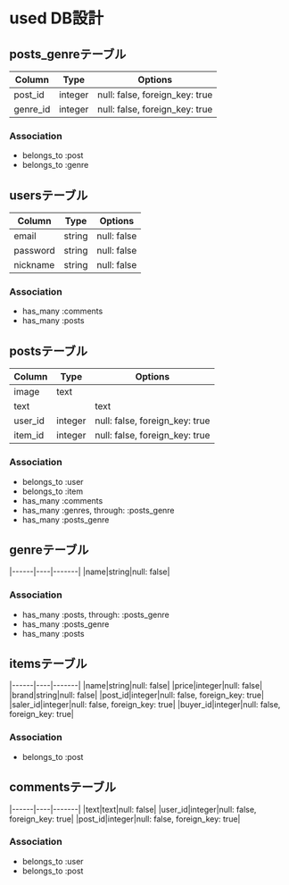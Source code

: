 # used DB設計
## posts_genreテーブル
|Column|Type|Options|
|------|----|-------|
|post_id|integer|null: false, foreign_key: true|
|genre_id|integer|null: false, foreign_key: true|
### Association
- belongs_to :post
- belongs_to :genre

## usersテーブル
|Column|Type|Options|
|------|----|-------|
|email|string|null: false|
|password|string|null: false|
|nickname|string|null: false|
### Association
- has_many :comments
- has_many :posts


## postsテーブル
|Column|Type|Options|
|------|----|-------|
|image|text||
|text||text|
|user_id|integer|null: false, foreign_key: true|
|item_id|integer|null: false, foreign_key: true|
### Association
- belongs_to :user
- belongs_to :item
- has_many   :comments
- has_many :genres, through: :posts_genre
- has_many   :posts_genre


## genreテーブル
|------|----|-------|
|name|string|null: false|
### Association
- has_many :posts, through: :posts_genre
- has_many :posts_genre
- has_many :posts


## itemsテーブル
|------|----|-------|
|name|string|null: false|
|price|integer|null: false|
|brand|string|null: false|
|post_id|integer|null: false, foreign_key: true|
|saler_id|integer|null: false, foreign_key: true|
|buyer_id|integer|null: false, foreign_key: true|
### Association
- belongs_to :post

## commentsテーブル
|------|----|-------|
|text|text|null: false|
|user_id|integer|null: false, foreign_key: true|
|post_id|integer|null: false, foreign_key: true|
### Association
- belongs_to :user
- belongs_to :post

